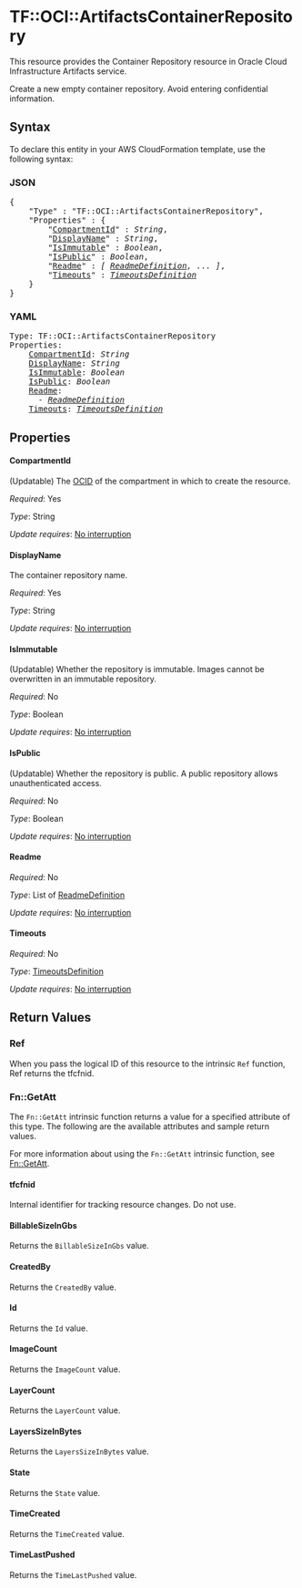 # TF::OCI::ArtifactsContainerRepository

This resource provides the Container Repository resource in Oracle Cloud Infrastructure Artifacts service.

Create a new empty container repository. Avoid entering confidential information.

## Syntax

To declare this entity in your AWS CloudFormation template, use the following syntax:

### JSON

<pre>
{
    "Type" : "TF::OCI::ArtifactsContainerRepository",
    "Properties" : {
        "<a href="#compartmentid" title="CompartmentId">CompartmentId</a>" : <i>String</i>,
        "<a href="#displayname" title="DisplayName">DisplayName</a>" : <i>String</i>,
        "<a href="#isimmutable" title="IsImmutable">IsImmutable</a>" : <i>Boolean</i>,
        "<a href="#ispublic" title="IsPublic">IsPublic</a>" : <i>Boolean</i>,
        "<a href="#readme" title="Readme">Readme</a>" : <i>[ <a href="readmedefinition.md">ReadmeDefinition</a>, ... ]</i>,
        "<a href="#timeouts" title="Timeouts">Timeouts</a>" : <i><a href="timeoutsdefinition.md">TimeoutsDefinition</a></i>
    }
}
</pre>

### YAML

<pre>
Type: TF::OCI::ArtifactsContainerRepository
Properties:
    <a href="#compartmentid" title="CompartmentId">CompartmentId</a>: <i>String</i>
    <a href="#displayname" title="DisplayName">DisplayName</a>: <i>String</i>
    <a href="#isimmutable" title="IsImmutable">IsImmutable</a>: <i>Boolean</i>
    <a href="#ispublic" title="IsPublic">IsPublic</a>: <i>Boolean</i>
    <a href="#readme" title="Readme">Readme</a>: <i>
      - <a href="readmedefinition.md">ReadmeDefinition</a></i>
    <a href="#timeouts" title="Timeouts">Timeouts</a>: <i><a href="timeoutsdefinition.md">TimeoutsDefinition</a></i>
</pre>

## Properties

#### CompartmentId

(Updatable) The [OCID](https://docs.cloud.oracle.com/iaas/Content/General/Concepts/identifiers.htm) of the compartment in which to create the resource.

_Required_: Yes

_Type_: String

_Update requires_: [No interruption](https://docs.aws.amazon.com/AWSCloudFormation/latest/UserGuide/using-cfn-updating-stacks-update-behaviors.html#update-no-interrupt)

#### DisplayName

The container repository name.

_Required_: Yes

_Type_: String

_Update requires_: [No interruption](https://docs.aws.amazon.com/AWSCloudFormation/latest/UserGuide/using-cfn-updating-stacks-update-behaviors.html#update-no-interrupt)

#### IsImmutable

(Updatable) Whether the repository is immutable. Images cannot be overwritten in an immutable repository.

_Required_: No

_Type_: Boolean

_Update requires_: [No interruption](https://docs.aws.amazon.com/AWSCloudFormation/latest/UserGuide/using-cfn-updating-stacks-update-behaviors.html#update-no-interrupt)

#### IsPublic

(Updatable) Whether the repository is public. A public repository allows unauthenticated access.

_Required_: No

_Type_: Boolean

_Update requires_: [No interruption](https://docs.aws.amazon.com/AWSCloudFormation/latest/UserGuide/using-cfn-updating-stacks-update-behaviors.html#update-no-interrupt)

#### Readme

_Required_: No

_Type_: List of <a href="readmedefinition.md">ReadmeDefinition</a>

_Update requires_: [No interruption](https://docs.aws.amazon.com/AWSCloudFormation/latest/UserGuide/using-cfn-updating-stacks-update-behaviors.html#update-no-interrupt)

#### Timeouts

_Required_: No

_Type_: <a href="timeoutsdefinition.md">TimeoutsDefinition</a>

_Update requires_: [No interruption](https://docs.aws.amazon.com/AWSCloudFormation/latest/UserGuide/using-cfn-updating-stacks-update-behaviors.html#update-no-interrupt)

## Return Values

### Ref

When you pass the logical ID of this resource to the intrinsic `Ref` function, Ref returns the tfcfnid.

### Fn::GetAtt

The `Fn::GetAtt` intrinsic function returns a value for a specified attribute of this type. The following are the available attributes and sample return values.

For more information about using the `Fn::GetAtt` intrinsic function, see [Fn::GetAtt](https://docs.aws.amazon.com/AWSCloudFormation/latest/UserGuide/intrinsic-function-reference-getatt.html).

#### tfcfnid

Internal identifier for tracking resource changes. Do not use.

#### BillableSizeInGbs

Returns the <code>BillableSizeInGbs</code> value.

#### CreatedBy

Returns the <code>CreatedBy</code> value.

#### Id

Returns the <code>Id</code> value.

#### ImageCount

Returns the <code>ImageCount</code> value.

#### LayerCount

Returns the <code>LayerCount</code> value.

#### LayersSizeInBytes

Returns the <code>LayersSizeInBytes</code> value.

#### State

Returns the <code>State</code> value.

#### TimeCreated

Returns the <code>TimeCreated</code> value.

#### TimeLastPushed

Returns the <code>TimeLastPushed</code> value.

